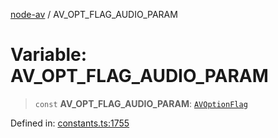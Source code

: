 [node-av](../globals.md) / AV\_OPT\_FLAG\_AUDIO\_PARAM

# Variable: AV\_OPT\_FLAG\_AUDIO\_PARAM

> `const` **AV\_OPT\_FLAG\_AUDIO\_PARAM**: [`AVOptionFlag`](../type-aliases/AVOptionFlag.md)

Defined in: [constants.ts:1755](https://github.com/seydx/av/blob/f8631fc881b394300b1479f511d55cf1c370a87f/src/constants/constants.ts#L1755)
